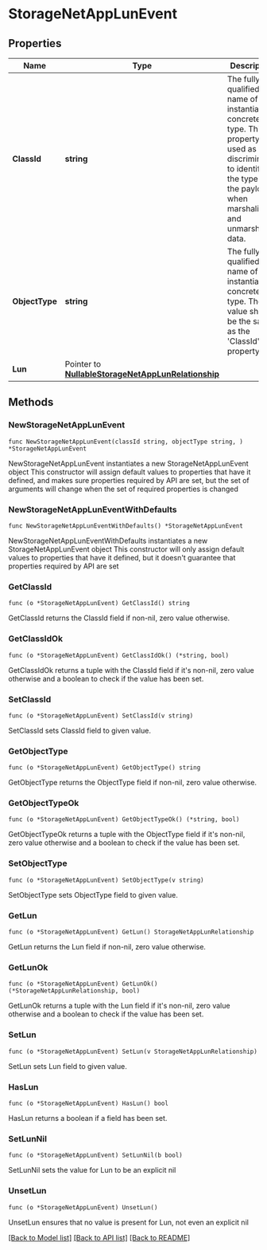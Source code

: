 # StorageNetAppLunEvent

## Properties

Name | Type | Description | Notes
------------ | ------------- | ------------- | -------------
**ClassId** | **string** | The fully-qualified name of the instantiated, concrete type. This property is used as a discriminator to identify the type of the payload when marshaling and unmarshaling data. | [default to "storage.NetAppLunEvent"]
**ObjectType** | **string** | The fully-qualified name of the instantiated, concrete type. The value should be the same as the &#39;ClassId&#39; property. | [default to "storage.NetAppLunEvent"]
**Lun** | Pointer to [**NullableStorageNetAppLunRelationship**](StorageNetAppLunRelationship.md) |  | [optional] 

## Methods

### NewStorageNetAppLunEvent

`func NewStorageNetAppLunEvent(classId string, objectType string, ) *StorageNetAppLunEvent`

NewStorageNetAppLunEvent instantiates a new StorageNetAppLunEvent object
This constructor will assign default values to properties that have it defined,
and makes sure properties required by API are set, but the set of arguments
will change when the set of required properties is changed

### NewStorageNetAppLunEventWithDefaults

`func NewStorageNetAppLunEventWithDefaults() *StorageNetAppLunEvent`

NewStorageNetAppLunEventWithDefaults instantiates a new StorageNetAppLunEvent object
This constructor will only assign default values to properties that have it defined,
but it doesn't guarantee that properties required by API are set

### GetClassId

`func (o *StorageNetAppLunEvent) GetClassId() string`

GetClassId returns the ClassId field if non-nil, zero value otherwise.

### GetClassIdOk

`func (o *StorageNetAppLunEvent) GetClassIdOk() (*string, bool)`

GetClassIdOk returns a tuple with the ClassId field if it's non-nil, zero value otherwise
and a boolean to check if the value has been set.

### SetClassId

`func (o *StorageNetAppLunEvent) SetClassId(v string)`

SetClassId sets ClassId field to given value.


### GetObjectType

`func (o *StorageNetAppLunEvent) GetObjectType() string`

GetObjectType returns the ObjectType field if non-nil, zero value otherwise.

### GetObjectTypeOk

`func (o *StorageNetAppLunEvent) GetObjectTypeOk() (*string, bool)`

GetObjectTypeOk returns a tuple with the ObjectType field if it's non-nil, zero value otherwise
and a boolean to check if the value has been set.

### SetObjectType

`func (o *StorageNetAppLunEvent) SetObjectType(v string)`

SetObjectType sets ObjectType field to given value.


### GetLun

`func (o *StorageNetAppLunEvent) GetLun() StorageNetAppLunRelationship`

GetLun returns the Lun field if non-nil, zero value otherwise.

### GetLunOk

`func (o *StorageNetAppLunEvent) GetLunOk() (*StorageNetAppLunRelationship, bool)`

GetLunOk returns a tuple with the Lun field if it's non-nil, zero value otherwise
and a boolean to check if the value has been set.

### SetLun

`func (o *StorageNetAppLunEvent) SetLun(v StorageNetAppLunRelationship)`

SetLun sets Lun field to given value.

### HasLun

`func (o *StorageNetAppLunEvent) HasLun() bool`

HasLun returns a boolean if a field has been set.

### SetLunNil

`func (o *StorageNetAppLunEvent) SetLunNil(b bool)`

 SetLunNil sets the value for Lun to be an explicit nil

### UnsetLun
`func (o *StorageNetAppLunEvent) UnsetLun()`

UnsetLun ensures that no value is present for Lun, not even an explicit nil

[[Back to Model list]](../README.md#documentation-for-models) [[Back to API list]](../README.md#documentation-for-api-endpoints) [[Back to README]](../README.md)


